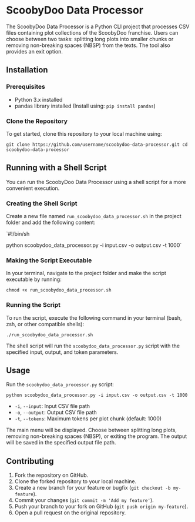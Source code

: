 # ScoobyDoo Data Processor

The ScoobyDoo Data Processor is a Python CLI project that processes CSV files containing plot collections of the ScoobyDoo franchise. Users can choose between two tasks: splitting long plots into smaller chunks or removing non-breaking spaces (NBSP) from the texts. The tool also provides an exit option.

## Installation

### Prerequisites

-   Python 3.x installed
-   pandas library installed (Install using: `pip install pandas`)

### Clone the Repository

To get started, clone this repository to your local machine using:

`git clone https://github.com/username/scoobydoo-data-processor.git
cd scoobydoo-data-processor` 

## Running with a Shell Script

You can run the ScoobyDoo Data Processor using a shell script for a more convenient execution.

### Creating the Shell Script

Create a new file named `run_scoobydoo_data_processor.sh` in the project folder and add the following content:

`#!/bin/sh

python scoobydoo_data_processor.py -i input.csv -o output.csv -t 1000` 

### Making the Script Executable

In your terminal, navigate to the project folder and make the script executable by running:

`chmod +x run_scoobydoo_data_processor.sh` 

### Running the Script

To run the script, execute the following command in your terminal (bash, zsh, or other compatible shells):
```
./run_scoobydoo_data_processor.sh
```
The shell script will run the `scoobydoo_data_processor.py` script with the specified input, output, and token parameters.

## Usage

Run the `scoobydoo_data_processor.py` script:

`python scoobydoo_data_processor.py -i input.csv -o output.csv -t 1000` 

-   `-i`, `--input`: Input CSV file path
-   `-o`, `--output`: Output CSV file path
-   `-t`, `--tokens`: Maximum tokens per plot chunk (default: 1000)

The main menu will be displayed. Choose between splitting long plots, removing non-breaking spaces (NBSP), or exiting the program. The output will be saved in the specified output file path.

## Contributing

1.  Fork the repository on GitHub.
2.  Clone the forked repository to your local machine.
3.  Create a new branch for your feature or bugfix (`git checkout -b my-feature`).
4.  Commit your changes (`git commit -m 'Add my feature'`).
5.  Push your branch to your fork on GitHub (`git push origin my-feature`).
6.  Open a pull request on the original repository.


